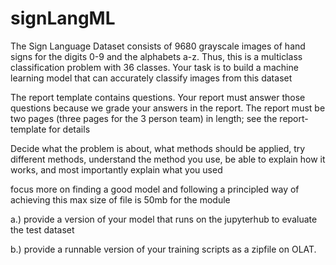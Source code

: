 # signLangML
The Sign Language Dataset consists of 9680 grayscale images of hand signs for the digits 0-9 and the alphabets a-z. Thus, this is a multiclass classification problem with 36 classes. Your task is to build a machine learning model that can accurately classify images from this dataset

The report template contains
questions. Your report must answer those questions because we grade your answers in the report. The report must be two pages (three pages for the 3 person team) in length; see the
report-template for details

Decide what the problem is about, what methods should be applied, try different methods, understand the method you use, be able to explain how it works, and most importantly explain what you used

focus more on finding a good model and following a principled way of achieving this
max size of file is 50mb for the module

a.) provide a version of your model that runs on the jupyterhub to evaluate the test dataset

b.) provide a runnable version of your training scripts as a zipfile on OLAT.
